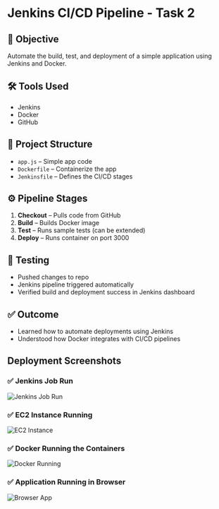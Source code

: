 # Jenkins CI/CD Pipeline - Task 2

## 🚀 Objective
Automate the build, test, and deployment of a simple application using Jenkins and Docker.

## 🛠 Tools Used
- Jenkins
- Docker
- GitHub

## 📁 Project Structure
- `app.js` – Simple app code
- `Dockerfile` – Containerize the app
- `Jenkinsfile` – Defines the CI/CD stages

## ⚙️ Pipeline Stages
1. **Checkout** – Pulls code from GitHub
2. **Build** – Builds Docker image
3. **Test** – Runs sample tests (can be extended)
4. **Deploy** – Runs container on port 3000

## 🧪 Testing
- Pushed changes to repo
- Jenkins pipeline triggered automatically
- Verified build and deployment success in Jenkins dashboard

## ✅ Outcome
- Learned how to automate deployments using Jenkins
- Understood how Docker integrates with CI/CD pipelines

## Deployment Screenshots

### ✅ Jenkins Job Run
![Jenkins Job Run](./images/jenkins-job-run.png)

### ✅ EC2 Instance Running
![EC2 Instance](./images/ec2-instance.png)

### ✅ Docker Running the Containers
![Docker Running](./images/docker-running.png)

### ✅ Application Running in Browser
![Browser App](./images/browser-app.png)

